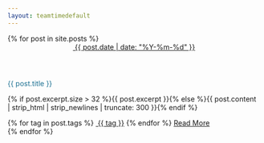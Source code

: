 ```yaml
---
layout: teamtimedefault
---
```

<link rel="stylesheet" type="text/css" href="{{ '/static/css/article-list.css' | prepend: site.baseurl | prepend: site.url}}" />

<div class="row index">
  <div class="col-sm-10 col-sm-offset-1 col-lg-9 col-lg-offset-1_5">
      <div>
        <section class="category-slice" post-cate="All">
          {% for post in site.posts %}
            <article>
                <header>
                <a href="{{ site.baseurl | prepend: site.url  }}/archive/#{{ post.date | date: '%Y-%m-%d' }}"><span class="octicon octicon-calendar"></span>&nbsp;<span>{{ post.date | date: "%Y-%m-%d" }}</span></a>
                </header>
                <div class="module">
                  <p class="title" style="color:#1e7293;"> {{ post.title }}</p>
                  <p>{% if post.excerpt.size > 32 %}{{ post.excerpt }}{% else %}{{ post.content | strip_html | strip_newlines | truncate: 300 }}{% endif %}</p>
                  <footer>
                      {% for tag in post.tags %}
                      <a class="word-keep" href="{{ site.baseurl | prepend: site.url }}/tags/#{{ tag }}"><span class="octicon octicon-tag"></span>&nbsp;{{ tag }}</a>
                      {% endfor %}
                      <span class="word-keep pull-right">
                          <a class="readmore" href="{{ post.url | prepend: site.baseurl | prepend: site.url }}">Read More</a>
                      </span>
                  </footer>
                </div>
            </article>
          {% endfor %}
        </section>
      </div>
  </div>
</div>